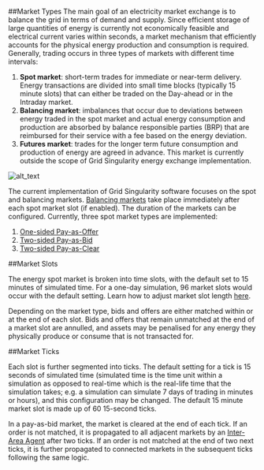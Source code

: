 ##Market Types
The main goal of an electricity market exchange is to balance the grid in terms of demand and supply. Since efficient storage of large quantities of energy is currently not economically feasible and electrical current varies within seconds, a market mechanism that efficiently accounts for the physical energy production and consumption is required. Generally, trading occurs in three types of markets with different time intervals:

1. **Spot market**: short-term trades for immediate or near-term delivery. Energy transactions are divided into small time blocks (typically 15 minute slots) that can either be traded on the Day-ahead or in the Intraday market.
2. **Balancing market**: imbalances that occur due to deviations between energy traded in the spot market and actual energy consumption and production are absorbed by balance responsible parties (BRP) that are reimbursed for their service with a fee based on the energy deviation.
3. **Futures market**: trades for the longer term future consumption and production of energy are agreed in advance. This market is currently outside the scope of Grid Singularity energy exchange implementation.

![alt_text](img/markets-1.png)

The current implementation of Grid Singularity software focuses on the spot and balancing markets. [Balancing markets](balancing-market.md) take place immediately after each spot market slot (if enabled). The duration of the markets can be configured. Currently, three spot market types are implemented:

1. [One-sided Pay-as-Offer](one-sided-pay-as-offer.md)
2. [Two-sided Pay-as-Bid](two-sided-pay-as-bid.md)
3. [Two-sided Pay-as-Clear](two-sided-pay-as-clear.md)

##Market Slots

The energy spot market is broken into time slots, with the default set to 15 minutes of simulated time. For a one-day simulation, 96 market slots would occur with the default setting. Learn how to adjust market slot length [here](general-settings.md).

Depending on the market type, bids and offers are either matched within or at the end of each slot. Bids and offers that remain unmatched at the end of a market slot are annulled, and assets may be penalised for any energy they physically produce or consume that is not transacted for.

##Market Ticks

Each slot is further segmented into ticks. The default setting for a tick is 15 seconds of simulated time (simulated time is the time unit within a simulation as opposed to real-time which is the real-life time that the simulation takes; e.g. a simulation can simulate 7 days of trading in minutes or hours), and this configuration may be changed. The default 15 minute market slot is made up of 60 15-second ticks. 

In a pay-as-bid market, the market is cleared at the end of each tick. If an order is not matched, it is propagated to all adjacent markets by an [Inter-Area Agent](inter-area-agent.md) after two ticks. If an order is not matched at the end of two next ticks, it is further propagated to connected markets in the subsequent ticks following the same logic.






